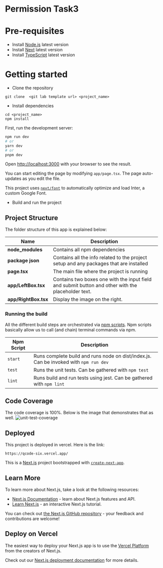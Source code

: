# Permission Task3

# Pre-requisites

- Install [Node.js](https://nodejs.org/en/) latest version
- Install [Next](https://nextjs.org/docs/getting-started/installation) latest version
- Install [TypeScript](https://www.typescriptlang.org/download) latest version

# Getting started

- Clone the repository

```
git clone  <git lab template url> <project_name>
```

- Install dependencies

```
cd <project_name>
npm install
```

First, run the development server:

```bash
npm run dev
# or
yarn dev
# or
pnpm dev
```

Open [http://localhost:3000](http://localhost:3000) with your browser to see the result.

You can start editing the page by modifying `app/page.tsx`. The page auto-updates as you edit the file.

This project uses [`next/font`](https://nextjs.org/docs/basic-features/font-optimization) to automatically optimize and load Inter, a custom Google Font.

- Build and run the project

## Project Structure

The folder structure of this app is explained below:

| Name                 | Description                                                                                        |
| -------------------- | -------------------------------------------------------------------------------------------------- |
| **node_modules**     | Contains all npm dependencies                                                                      |
| **package json**     | Contains all the info related to the project setup and any packages that are installed             |
| **page.tsx**         | The main file where the project is running                                                         |
| **app/LeftBox.tsx**  | Contains two boxes one with the input field and submit button and other with the placeholder text. |
| **app/RightBox.tsx** | Display the image on the right.                                                                    |

### Running the build

All the different build steps are orchestrated via [npm scripts](https://docs.npmjs.com/misc/scripts).
Npm scripts basically allow us to call (and chain) terminal commands via npm.

| Npm Script | Description                                                                           |
| ---------- | ------------------------------------------------------------------------------------- |
| `start`    | Runs complete build and runs node on dist/index.js. Can be invoked with `npm run dev` |
| `test`     | Runs the unit tests. Can be gathered with `npm test`                                  |
| `lint`     | Runs build and run tests using jest. Can be gathered with `npm lint`                  |

## Code Coverage

The code coverage is 100%. Below is the image that demonstrates that as well.
![unit-test-coverage](https://github.com/awaisaltaf123/permission-task3/assets/98595364/d965631c-f2fe-4a86-8817-1c0e30b13672)

## Deployed

This project is deployed in vercel.
Here is the link:

```
https://qcode-six.vercel.app/
```

This is a [Next.js](https://nextjs.org/) project bootstrapped with [`create-next-app`](https://github.com/vercel/next.js/tree/canary/packages/create-next-app).

## Learn More

To learn more about Next.js, take a look at the following resources:

- [Next.js Documentation](https://nextjs.org/docs) - learn about Next.js features and API.
- [Learn Next.js](https://nextjs.org/learn) - an interactive Next.js tutorial.

You can check out [the Next.js GitHub repository](https://github.com/vercel/next.js/) - your feedback and contributions are welcome!

## Deploy on Vercel

The easiest way to deploy your Next.js app is to use the [Vercel Platform](https://vercel.com/new?utm_medium=default-template&filter=next.js&utm_source=create-next-app&utm_campaign=create-next-app-readme) from the creators of Next.js.

Check out our [Next.js deployment documentation](https://nextjs.org/docs/deployment) for more details.

